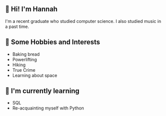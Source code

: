 <h2>👋 Hi! I'm Hannah</h2>
I'm a recent graduate who studied computer science. I also studied music in a past time.

<h2>💞️ Some Hobbies and Interests</h2>
<ul>
  <li>Baking bread</li>
  <li>Powerlifting</li>
  <li>Hiking</li>
  <li>True Crime</li>
  <li>Learning about space</li>
</ul>
 
<h2>🌱 I'm currently learning</h2>
<ul>
  <li>SQL</li>
  <li>Re-acquainting myself with Python</li>
</ul>


<!---
hannahcerezo/hannahcerezo is a ✨ special ✨ repository because its `README.md` (this file) appears on your GitHub profile.
You can click the Preview link to take a look at your changes.
--->
